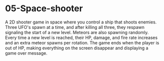 # 05-Space-shooter
A 2D shooter game in space where you control a ship that shoots enemies. Three UFO's spawn at a time, and 
after killing all three, they respawn signaling the start of a new level. Meteors are also spawning randomly.
Every time a new level is reached, their HP, damage, and fire rate increases and an extra meteor spawns per rotation.
The game ends when the player is out of HP, making everything on the screen disappear and displaying a game over 
message.
